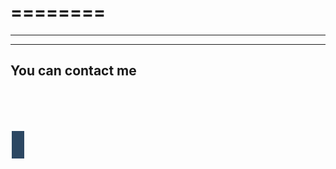 #
#
========
========

---------------
---------------
<!DOCTYPE html>
<html>
<head>
<meta name="viewport" content="width=device-width, initial-scale=1">
<link rel="stylesheet" href="https://cdnjs.cloudflare.com/ajax/libs/font-awesome/4.7.0/css/font-awesome.min.css">
<style>
.fa {
  padding: 10px;
  font-size: 20px;
  width: 20px;
  text-align: center;
  text-decoration: none;
  margin: 5px 2px;
}

.fa:hover {
    opacity: 0.7;
}

.fa-twitter {
  background: #55ACEE;
  color: white;
}



.fa-yahoo {
  background: #430297;
  color: white;
}
.fa-github {
  background: #2c4762;
  color: white;
}


</style>
</head>
<body>

<h2>You can contact me</h2>

<!-- Add font awesome icons -->

<a href="https://twitter.com/therealfantoma" class="fa fa-twitter"></a>

<a href="fmakiavel@yahoo.fr" class="fa fa-yahoo"></a>

<a href="https://github.com/therealfantoma/" class="fa fa-github"></a>


      
</body>
</html> 
